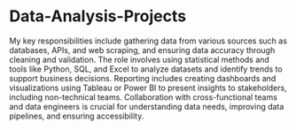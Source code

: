 # Data-Analysis-Projects

My key responsibilities include gathering data from various sources such as databases, APIs, and web scraping, and ensuring data accuracy through cleaning and validation. The role involves using statistical methods and tools like Python, SQL, and Excel to analyze datasets and identify trends to support business decisions. Reporting includes creating dashboards and visualizations using Tableau or Power BI to present insights to stakeholders, including non-technical teams. Collaboration with cross-functional teams and data engineers is crucial for understanding data needs, improving data pipelines, and ensuring accessibility.
